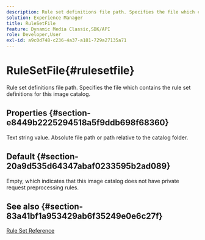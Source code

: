 ```yaml
---
description: Rule set definitions file path. Specifies the file which contains the rule set definitions for this image catalog.
solution: Experience Manager
title: RuleSetFile
feature: Dynamic Media Classic,SDK/API
role: Developer,User
exl-id: a9c0d748-c236-4a37-a181-729a27135a71
---
```

# RuleSetFile{#rulesetfile}

Rule set definitions file path. Specifies the file which contains the rule set definitions for this image catalog.

## Properties {#section-e8449b2225294518a5f9ddb698f68360}

Text string value. Absolute file path or path relative to the catalog folder.

## Default {#section-20a9d535d64347abaf0233595b2ad089}

Empty, which indicates that this image catalog does not have private request preprocessing rules.

## See also {#section-83a41bf1a953429ab6f35249e0e6c27f}

[Rule Set Reference](../../../../../is-api/image-catalog/image-serving-api-ref/c-image-catalog-reference/c-rule-set-reference/c-rule-set-reference.md#concept-3e5058cf3507470b82cac638df23ea8e)
